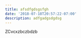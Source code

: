 ```yaml
---
title: afsdfgdsgsfgh
date: '2018-07-18T20:57:22-07:00'
description: adfgadgsdgdsg
---
```

ZCvcxzbczbdzb
